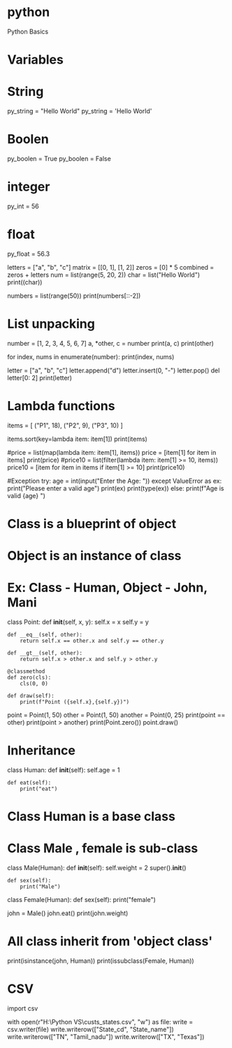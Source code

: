 # python
Python Basics
# Variables

# String
py_string = "Hello World"
py_string = 'Hello World'

# Boolen
py_boolen = True
py_boolen = False

# integer
py_int = 56

# float

py_float = 56.3

letters = ["a", "b", "c"]
matrix = [[0, 1], [1, 2]]
zeros = [0] * 5
combined = zeros + letters
num = list(range(5, 20, 2))
char = list("Hello World")
print((char))

numbers = list(range(50))
print(numbers[::-2])


# List unpacking
number = [1, 2, 3, 4, 5, 6, 7]
a, *other, c = number
print(a, c)
print(other)

for index, nums in enumerate(number):
    print(index, nums)

letter = ["a", "b", "c"]
letter.append("d")
letter.insert(0, "-")
letter.pop()
del letter[0: 2]
print(letter)


# Lambda functions

items = [
    ("P1", 18), ("P2", 9), ("P3", 10)
]

items.sort(key=lambda item: item[1])
print(items)


#price = list(map(lambda item: item[1], items))
price = [item[1] for item in items]
print(price)
#price10 = list(filter(lambda item: item[1] >= 10, items))
price10 = [item for item in items if item[1] >= 10]
print(price10)

#Exception
try:
    age = int(input("Enter the Age: "))
except ValueError as ex:
    print("Please enter a valid age")
    print(ex)
    print(type(ex))
else:
    print(f"Age is valid {age} ")


# Class is a blueprint of object
# Object is an instance of class

# Ex: Class - Human, Object - John, Mani


class Point:
    def __init__(self, x, y):
        self.x = x
        self.y = y

    def __eq__(self, other):
        return self.x == other.x and self.y == other.y

    def __gt__(self, other):
        return self.x > other.x and self.y > other.y

    @classmethod
    def zero(cls):
        cls(0, 0)

    def draw(self):
        print(f"Point ({self.x},{self.y})")


point = Point(1, 50)
other = Point(1, 50)
another = Point(0, 25)
print(point == other)
print(point > another)
print(Point.zero())
point.draw()


# Inheritance
class Human:
    def __init__(self):
        self.age = 1

    def eat(self):
        print("eat")

# Class Human is a base class
# Class Male , female is sub-class


class Male(Human):
    def __init__(self):
        self.weight = 2
        super().__init__()

    def sex(self):
        print("Male")


class Female(Human):
    def sex(self):
        print("female")


john = Male()
john.eat()
print(john.weight)
# All class inherit from 'object class'
print(isinstance(john, Human))
print(issubclass(Female, Human))

# CSV
import csv

with open(r"H:\Python VS\custs_states.csv", "w") as file:
    write = csv.writer(file)
    write.writerow(["State_cd", "State_name"])
    write.writerow(["TN", "Tamil_nadu"])
    write.writerow(["TX", "Texas"])

